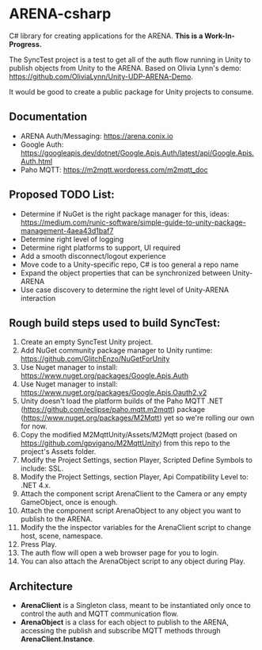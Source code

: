 # ARENA-csharp
C# library for creating applications for the ARENA. **This is a Work-In-Progress.**

The SyncTest project is a test to get all of the auth flow running in Unity to publish objects from Unity to the ARENA. Based on Olivia Lynn's demo: https://github.com/OliviaLynn/Unity-UDP-ARENA-Demo.

It would be good to create a public package for Unity projects to consume.

## Documentation
- ARENA Auth/Messaging: https://arena.conix.io
- Google Auth: https://googleapis.dev/dotnet/Google.Apis.Auth/latest/api/Google.Apis.Auth.html
- Paho MQTT: https://m2mqtt.wordpress.com/m2mqtt_doc

## Proposed TODO List:
- Determine if NuGet is the right package manager for this, ideas: https://medium.com/runic-software/simple-guide-to-unity-package-management-4aea43d1baf7
- Determine right level of logging
- Determine right platforms to support, UI required
- Add a smooth disconnect/logout experience
- Move code to a Unity-specific repo, C# is too general a repo name
- Expand the object properties that can be synchronized between Unity-ARENA
- Use case discovery to determine the right level of Unity-ARENA interaction

## Rough build steps used to build SyncTest:
1. Create an empty SyncTest Unity project.
1. Add NuGet community package manager to Unity runtime: https://github.com/GlitchEnzo/NuGetForUnity
1. Use Nuget manager to install: https://www.nuget.org/packages/Google.Apis.Auth
1. Use Nuget manager to install: https://www.nuget.org/packages/Google.Apis.Oauth2.v2
1. Unity doesn't load the platform builds of the Paho MQTT .NET (https://github.com/eclipse/paho.mqtt.m2mqtt) package (https://www.nuget.org/packages/M2Mqtt) yet so we're rolling our own for now.
1. Copy the modified M2MqttUnity/Assets/M2Mqtt project (based on https://github.com/gpvigano/M2MqttUnity) from this repo to the project's Assets folder.
1. Modify the Project Settings, section Player, Scripted Define Symbols to include: SSL.
1. Modify the Project Settings, section Player, Api Compatibility Level to: .NET 4.x.
1. Attach the component script ArenaClient to the Camera or any empty GameObject, once is enough.
1. Attach the component script ArenaObject to any object you want to publish to the ARENA.
1. Modify the the inspector variables for the ArenaClient script to change host, scene, namespace.
1. Press Play.
1. The auth flow will open a web browser page for you to login.
1. You can also attach the ArenaObject script to any object during Play.

## Architecture
- **ArenaClient** is a Singleton class, meant to be instantiated only once to control the auth and MQTT communication flow.
- **ArenaObject** is a class for each object to publish to the ARENA, accessing the publish and subscribe MQTT methods through **ArenaClient.Instance**.
